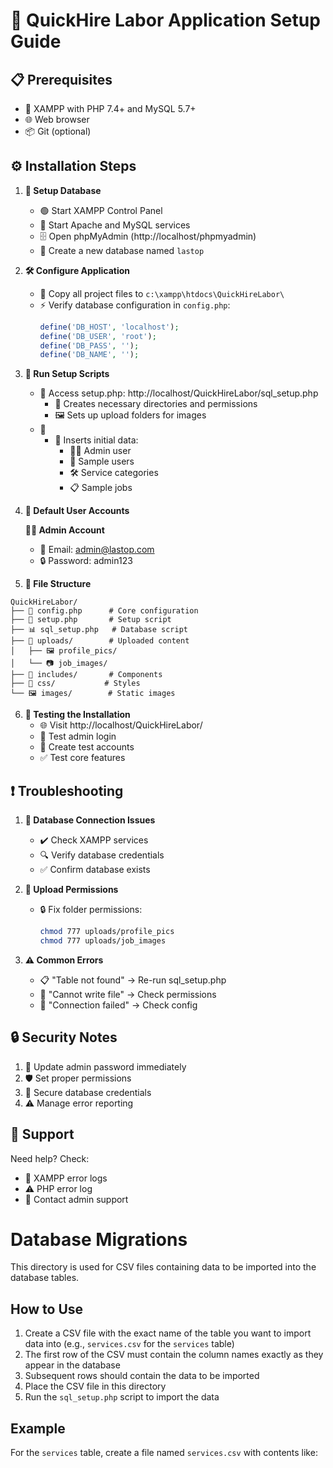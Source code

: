 # 🚀 QuickHire Labor Application Setup Guide

## 📋 Prerequisites
- 🔧 XAMPP with PHP 7.4+ and MySQL 5.7+
- 🌐 Web browser
- 📦 Git (optional)

## ⚙️ Installation Steps

1. **💾 Setup Database**
   - 🟢 Start XAMPP Control Panel
   - 🔄 Start Apache and MySQL services
   - 🗄️ Open phpMyAdmin (http://localhost/phpmyadmin)
   - 📝 Create a new database named `lastop`

2. **🛠️ Configure Application**
   - 📂 Copy all project files to `c:\xampp\htdocs\QuickHireLabor\`
   - ⚡ Verify database configuration in `config.php`:
     ```php
     define('DB_HOST', 'localhost');
     define('DB_USER', 'root');
     define('DB_PASS', '');
     define('DB_NAME', '');
     ```

3. **🔨 Run Setup Scripts**
   - 🔗 Access setup.php: http://localhost/QuickHireLabor/sql_setup.php
     - 📁 Creates necessary directories and permissions
     - 🖼️ Sets up upload folders for images
   - 🔧
     - 🔄 Inserts initial data:
       - 👨‍💼 Admin user
       - 👥 Sample users
       - 🛠️ Service categories
       - 📋 Sample jobs

4. **🔑 Default User Accounts**

   **👨‍💼 Admin Account**
   - 📧 Email: admin@lastop.com
   - 🔒 Password: admin123

  

5. **📁 File Structure**
```
QuickHireLabor/
├── 📝 config.php      # Core configuration
├── 🔧 setup.php       # Setup script
├── 📊 sql_setup.php   # Database script
├── 📁 uploads/        # Uploaded content
│   ├── 🖼️ profile_pics/
│   └── 📷 job_images/
├── 📂 includes/       # Components
├── 🎨 css/           # Styles
└── 🖼️ images/        # Static images
```

6. **🧪 Testing the Installation**
   - 🌐 Visit http://localhost/QuickHireLabor/
   - 🔑 Test admin login
   - 👥 Create test accounts
   - ✅ Test core features

## ❗ Troubleshooting

1. **🔌 Database Connection Issues**
   - ✔️ Check XAMPP services
   - 🔍 Verify database credentials
   - ✅ Confirm database exists

2. **📂 Upload Permissions**
   - 🔒 Fix folder permissions:
     ```bash
     chmod 777 uploads/profile_pics
     chmod 777 uploads/job_images
     ```

3. **⚠️ Common Errors**
   - 📋 "Table not found" → Re-run sql_setup.php
   - 📁 "Cannot write file" → Check permissions
   - 🔌 "Connection failed" → Check config

## 🔒 Security Notes

1. 🔑 Update admin password immediately
2. 🛡️ Set proper permissions
3. 🔐 Secure database credentials
4. ⚠️ Manage error reporting

## 💬 Support

Need help? Check:
- 📝 XAMPP error logs
- ⚠️ PHP error log
- 📧 Contact admin support


# Database Migrations

This directory is used for CSV files containing data to be imported into the database tables.

## How to Use

1. Create a CSV file with the exact name of the table you want to import data into (e.g., `services.csv` for the `services` table)
2. The first row of the CSV must contain the column names exactly as they appear in the database
3. Subsequent rows should contain the data to be imported
4. Place the CSV file in this directory
5. Run the `sql_setup.php` script to import the data

## Example

For the `services` table, create a file named `services.csv` with contents like:

